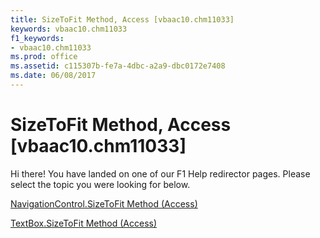 ```yaml
---
title: SizeToFit Method, Access [vbaac10.chm11033]
keywords: vbaac10.chm11033
f1_keywords:
- vbaac10.chm11033
ms.prod: office
ms.assetid: c115307b-fe7a-4dbc-a2a9-dbc0172e7408
ms.date: 06/08/2017
---
```



# SizeToFit Method, Access [vbaac10.chm11033]

Hi there! You have landed on one of our F1 Help redirector pages. Please select the topic you were looking for below.

[NavigationControl.SizeToFit Method (Access)](http://msdn.microsoft.com/library/690d17ca-866d-2f8e-fc54-a5cc166b6ad1%28Office.15%29.aspx)

[TextBox.SizeToFit Method (Access)](http://msdn.microsoft.com/library/17289703-1943-2499-48c5-f34f200fd304%28Office.15%29.aspx)


